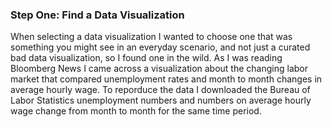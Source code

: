 ### Step One: Find a Data Visualization 

When selecting a data visualization I wanted to choose one that was something you might see in an everyday scenario, and not just a curated bad data visualization, so I found one in
the wild. As I was reading Bloomberg News I came across a visualization about the changing labor market that compared unemployment rates and month to month changes in average hourly
wage. To reporduce the data I downloaded the Bureau of Labor Statistics unemployment numbers and numbers on average hourly wage change from month to month for the same time period. 
